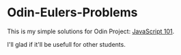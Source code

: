 # Odin-Eulers-Problems

This is my simple solutions for Odin Project: [JavaScript 101](http://www.theodinproject.com/web-development-101/javascript-basics).

I'll glad if it'll be usefull for other students.

